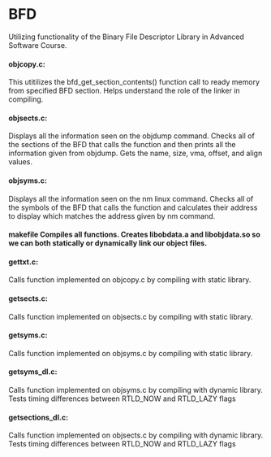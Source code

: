 # BFD
Utilizing functionality of the Binary File Descriptor Library in Advanced Software Course.

<h4>objcopy.c:</h4>
This utitilizes the bfd_get_section_contents() function call to ready memory from specified BFD section. Helps understand the role of the linker in compiling.

<h4>objsects.c:</h4>
Displays all the information seen on the objdump command. Checks all of the sections of the BFD that calls the function and then prints all the information given from objdump. Gets the name, size, vma, offset, and align values.

<h4>objsyms.c:</h4>
Displays all the information seen on the nm linux command. Checks all of the symbols of the BFD that calls the function and calculates their address to display which matches the address given by nm command.

<h4> makefile
  Compiles all functions. Creates libobdata.a and libobjdata.so so we can both statically or dynamically link our object files.

<h4>gettxt.c:</h4>
Calls function implemented on objcopy.c by compiling with static library.

<h4>getsects.c:</h4>
Calls function implemented on objsects.c by compiling with static library.

<h4>getsyms.c:</h4>
Calls function implemented on objsyms.c by compiling with static library.

<h4>getsyms_dl.c:</h4>
Calls function implemented on objsyms.c by compiling with dynamic library. Tests timing differences between RTLD_NOW and RTLD_LAZY flags

<h4>getsections_dl.c:</h4>
Calls function implemented on objsects.c by compiling with dynamic library. Tests timing differences between RTLD_NOW and RTLD_LAZY flags
